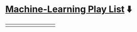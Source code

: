 # [Machine-Learning Play List](https://youtube.com/playlist?list=PLqQrRCH56DH_H3MgBEFPdU787x2tGDpyd) ⬇️

<!-- ML:START --><table><tr><td><a href="https://www.youtube.com/watch?v=jUh923Z4fuk"><img width="140px" 
<!-- ML:START -->
                                                                                                       
